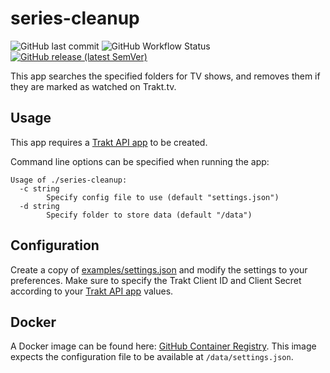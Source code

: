 # series-cleanup
![GitHub last commit](https://img.shields.io/github/last-commit/bjw-s/series-cleanup?style=flat-square)    ![GitHub Workflow Status](https://img.shields.io/github/workflow/status/bjw-s/series-cleanup/Docker%20Image%20CI?style=flat-square)    [![GitHub release (latest SemVer)](https://img.shields.io/github/v/release/bjw-s/series-cleanup?sort=semver&style=flat-square)](https://github.com/bjw-s/series-cleanup/releases/latest)

This app searches the specified folders for TV shows, and removes them if they are marked as watched on Trakt.tv.

## Usage

This app requires a [Trakt API app](https://trakt.tv/oauth/applications) to be created. 

Command line options can be specified when running the app:

```
Usage of ./series-cleanup:
  -c string
    	Specify config file to use (default "settings.json")
  -d string
    	Specify folder to store data (default "/data")
```

## Configuration

Create a copy of [examples/settings.json](examples/settings.json) and modify the settings to your preferences. Make sure to specify the Trakt Client ID and Client Secret according to your [Trakt API app](https://trakt.tv/oauth/applications) values.

## Docker

A Docker image can be found here: [GitHub Container Registry](https://github.com/users/bjw-s/packages/container/series-cleanup/). This image expects the configuration file to be available at `/data/settings.json`.